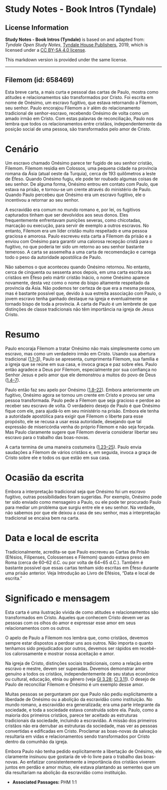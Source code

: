 # Study Notes - Book Intros (Tyndale)

## License Information

**Study Notes - Book Intros (Tyndale)** is based on and adapted from: _Tyndale Open Study Notes_, [Tyndale House Publishers](https://tyndaleopenresources.com/), 2019, which is licensed under a [CC BY-SA 4.0 license](https://creativecommons.org/licenses/by-sa/4.0/legalcode.en).

This markdown version is provided under the same license.



--------------------------------

## Filemom (id: 658469)

Esta breve carta, a mais curta e pessoal das cartas de Paulo, mostra como atitudes e relacionamentos são transformados por Cristo. Foi escrita em nome de Onésimo, um escravo fugitivo, que estava retornando a Filemom, seu senhor. Paulo encorajou Filemom a ir além do relacionamento tradicional de senhor\-escravo, recebendo Onésimo de volta como um amado irmão em Cristo. Com estas palavras de reconciliação, Paulo nos lembra que todos os relacionamentos entre cristãos, independentemente da posição social de uma pessoa, são transformados pelo amor de Cristo.

Cenário
=======

Um escravo chamado Onésimo parece ter fugido de seu senhor cristão, Filemom. Filemom residia em Colossos, uma pequena cidade na província romana da Ásia (atual oeste da Turquia), cerca de 193 quilômetros a leste de Éfeso. Quando Onésimo fugiu, ele pode ter roubado algumas coisas de seu senhor. De alguma forma, Onésimo entrou em contato com Paulo, que estava na prisão, e tornou\-se um crente através do ministério de Paulo. Quando Paulo percebeu que Onésimo era um escravo fugitivo, ele o incentivou a retornar ao seu senhor.

A escravidão era comum no mundo romano e, por lei, os fugitivos capturados tinham que ser devolvidos aos seus donos. Eles frequentemente enfrentavam punições severas, como chicotadas, marcação ou execução, para servir de exemplo a outros escravos. No entanto, Filemom era um líder cristão muito respeitado e uma pessoa graciosa e amorosa. Paulo escreveu esta carta a Filemom da prisão e a enviou com Onésimo para garantir uma calorosa recepção cristã para o fugitivo, no que poderia ter sido um retorno ao seu senhor bastante temeroso. A carta se assemelha a uma carta de recomendação e carrega todo o peso da autoridade apostólica de Paulo.

Não sabemos o que aconteceu quando Onésimo retornou. No entanto, cerca de cinquenta ou sessenta anos depois, em uma carta escrita aos cristãos em Éfeso pelo mártir cristão Inácio, o nome Onésimo aparece novamente, desta vez como o nome do bispo altamente respeitado da província da Ásia. Não podemos ter certeza de que era a mesma pessoa, mas é bastante possível que, devido à sua estreita associação com Paulo, o jovem escravo tenha ganhado destaque na igreja e eventualmente se tornado bispo de toda a província. A carta de Paulo é um lembrete de que distinções de classe tradicionais não têm importância na igreja de Jesus Cristo.

Resumo
======

Paulo encoraja Filemom a tratar Onésimo não mais simplesmente como um escravo, mas como um verdadeiro irmão em Cristo. Usando sua abertura tradicional ([1\.1–3](https://ref.ly/Phlm1:1-Phlm1:3)), Paulo se apresenta, cumprimenta Filemom, sua família e a igreja que se reúne em sua casa, e invoca graça e paz sobre eles. Paulo então agradece a Deus por Filemom, especialmente por sua confiança no Senhor Jesus e pelo amor que ele demonstrou a muitos do povo de Deus ([1\.4–7](https://ref.ly/Phlm1:4-Phlm1:7)).

Paulo então faz seu apelo por Onésimo ([1\.8–22](https://ref.ly/Phlm1:8-Phlm1:22)). Embora anteriormente um fugitivo, Onésimo agora se tornou um crente em Cristo e provou ser uma pessoa transformada. Paulo pede a Filemom que seja gracioso e perdoe ao receber seu escravo de volta. O verdadeiro desejo de Paulo é que Onésimo fique com ele, para ajudá\-lo em seu ministério na prisão. Embora ele tenha a autoridade apostólica para exigir que Filemom o liberte para esse propósito, ele se recusa a usar essa autoridade, desejando que tal expressão de misericórdia venha do próprio Filemom e não seja forçada. Mas Paulo claramente sugere que Filemom deveria considerar libertar seu escravo para o trabalho das boas\-novas.

A carta termina de uma maneira costumeira ([1\.23–25](https://ref.ly/Phlm1:23-Phlm1:25)). Paulo envia saudações a Filemom de vários cristãos e, em seguida, invoca a graça de Cristo sobre ele e todos os que estão em sua casa.

Ocasião da escrita
==================

Embora a interpretação tradicional seja que Onésimo foi um escravo fugitivo, outras possibilidades foram sugeridas. Por exemplo, Onésimo pode ter sido enviado como mensageiro a Paulo, ou ele pode ter procurado Paulo para mediar um problema que surgiu entre ele e seu senhor. Na verdade, não sabemos por que ele deixou a casa de seu senhor, mas a interpretação tradicional se encaixa bem na carta.

Data e local de escrita
=======================

Tradicionalmente, acredita\-se que Paulo escreveu as Cartas da Prisão (Efésios, Filipenses, Colossenses e Filemom) quando estava preso em Roma (cerca de 60–62 d.C. ou por volta de 64\~65 d.C.). Também é bastante possível que essas cartas tenham sido escritas em Éfeso durante uma prisão anterior. Veja Introdução ao Livro de Efésios, “Data e local de escrita.”

Significado e mensagem
======================

Esta carta é uma ilustração vívida de como atitudes e relacionamentos são transformados em Cristo. Aqueles que conhecem Cristo devem ver as pessoas com os olhos do amor e expressar esse amor em seus relacionamentos com os outros.

O apelo de Paulo a Filemom nos lembra que, como cristãos, devemos sempre estar dispostos a perdoar uns aos outros. Não importa o quanto tenhamos sido prejudicados por outros, devemos ser rápidos em recebê\-los calorosamente e mostrar nossa aceitação e amor.

Na igreja de Cristo, distinções sociais tradicionais, como a relação entre escravo e mestre, devem ser superadas. Devemos demonstrar amor genuíno a todos os cristãos, independentemente de seu status econômico ou cultural, educação, etnia ou gênero (veja [Gl 3\.28](https://ref.ly/Gal3:28); [Cl 3\.11](https://ref.ly/Col3:11)). O desejo de Paulo de reconciliar Filemom e Onésimo é um exemplo desse amor.

Muitas pessoas se perguntaram por que Paulo não pediu explicitamente a liberdade de Onésimo ou a abolição da escravidão como instituição. No mundo romano, a escravidão era generalizada; era uma parte integrante da sociedade, e toda a sociedade estava construída sobre ela. Paulo, como a maioria dos primeiros cristãos, parece ter aceitado as estruturas tradicionais da sociedade, incluindo a escravidão. A missão dos primeiros cristãos não era derrubar as estruturas da sociedade, mas ver as pessoas convertidas e edificadas em Cristo. Proclamar as boas\-novas da salvação resultaria em vidas e relacionamentos sendo transformados por Cristo dentro da comunhão da igreja.

Embora Paulo não tenha pedido explicitamente a libertação de Onésimo, ele claramente insinuou que gostaria de vê\-lo livre para o trabalho das boas\-novas. Ao enfatizar consistentemente a importância dos cristãos viverem juntos em perdão e amor mútuo, ele estava plantando as sementes que um dia resultariam na abolição da escravidão como instituição.

* **Associated Passages:** PHM 1:1

